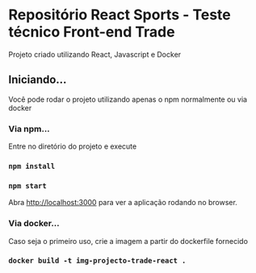 # Repositório React Sports - Teste técnico Front-end Trade

Projeto criado utilizando React, Javascript e Docker

## Iniciando...

Você pode rodar o projeto utilizando apenas o npm normalmente ou via docker

### Via npm...

Entre no diretório do projeto e execute

### `npm install`

### `npm start`

Abra [http://localhost:3000](http://localhost:3000) para ver a aplicação rodando no browser.

### Via docker...

Caso seja o primeiro uso, crie a imagem a partir do dockerfile fornecido

### `docker build -t img-projecto-trade-react .`

